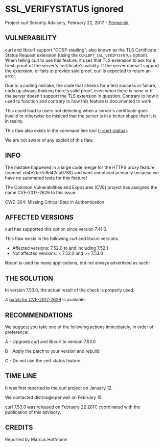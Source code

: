 SSL_VERIFYSTATUS ignored
========================

Project curl Security Advisory, February 22, 2017 -
[Permalink](https://curl.haxx.se/docs/CVE-2017-2629.html)

VULNERABILITY
-------------

curl and libcurl support "OCSP stapling", also known as the TLS Certificate
Status Request extension (using the `CURLOPT_SSL_VERIFYSTATUS` option). When
telling curl to use this feature, it uses that TLS extension to ask for a
fresh proof of the server's certificate's validity. If the server doesn't
support the extension, or fails to provide said proof, curl is expected to
return an error.

Due to a coding mistake, the code that checks for a test success or failure,
ends up always thinking there's valid proof, even when there is none or if the
server doesn't support the TLS extension in question. Contrary to how it used
to function and contrary to how this feature is documented to work.

This could lead to users not detecting when a server's certificate goes
invalid or otherwise be mislead that the server is in a better shape than it
is in reality.

This flaw also exists in the command line tool
([--cert-status](https://curl.haxx.se/docs/manpage.html#--cert-status)).

We are not aware of any exploit of this flaw.

INFO
----

The mistake happened in a large code merge for the HTTPS proxy feature (commit
cb4e2be7c6d42ca0780) and went unnoticed primarily because we have no automated
tests for this feature!

The Common Vulnerabilities and Exposures (CVE) project has assigned the name
CVE-2017-2629 to this issue.

CWE-304: Missing Critical Step in Authentication

AFFECTED VERSIONS
-----------------

curl has supported this option since version 7.41.0.

This flaw exists in the following curl and libcurl versions.

- Affected versions: 7.52.0 to and including 7.52.1
- Not affected versions: < 7.52.0 and >= 7.53.0

libcurl is used by many applications, but not always advertised as such!

THE SOLUTION
------------

In version 7.53.0, the actual result of the check is properly used.

A [patch for CVE-2017-2629](https://curl.haxx.se/CVE-2017-2629.patch) is
available.

RECOMMENDATIONS
---------------

We suggest you take one of the following actions immediately, in order of
preference:

 A - Upgrade curl and libcurl to version 7.53.0

 B - Apply the patch to your version and rebuild

 C - Do not use the cert status feature

TIME LINE
---------

It was first reported to the curl project on January 12.

We contacted distros@openwall on February 15.

curl 7.53.0 was released on February 22 2017, coordinated with the publication
of this advisory.

CREDITS
-------

Reported by Marcus Hoffmann
